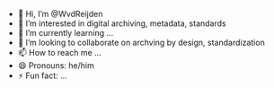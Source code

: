 - 👋 Hi, I’m @WvdReijden
- 👀 I’m interested in digital archiving, metadata, standards
- 🌱 I’m currently learning ...
- 💞️ I’m looking to collaborate on archving by design, standardization
- 📫 How to reach me ...
- 😄 Pronouns: he/him
- ⚡ Fun fact: ...

<!---
WvdReijden/WvdReijden is a ✨ special ✨ repository because its `README.md` (this file) appears on your GitHub profile.
You can click the Preview link to take a look at your changes.
--->
